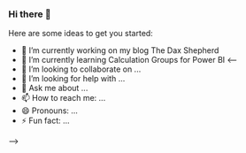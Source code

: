 ### Hi there 👋

Here are some ideas to get you started:

- 🔭 I’m currently working on my blog The Dax Shepherd
- 🌱 I’m currently learning Calculation Groups for Power BI
<--
- 👯 I’m looking to collaborate on ...
- 🤔 I’m looking for help with ...
- 💬 Ask me about ...
- 📫 How to reach me: ...
- 😄 Pronouns: ...
- ⚡ Fun fact: ...

-->
